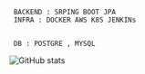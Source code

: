 ```
 BACKEND : SRPING BOOT JPA
 INFRA : DOCKER AWS K8S JENKINs
 
 
 DB : POSTGRE , MYSQL     
```
![GitHub stats](https://github-readme-stats.vercel.app/api?username=Junnyjun&show_icons=true&theme=react)
<!-- ![Readme Card](https://github-readme-stats.vercel.app/api/pin/?username=oiNeh&repo=good-price-good-product) -->
